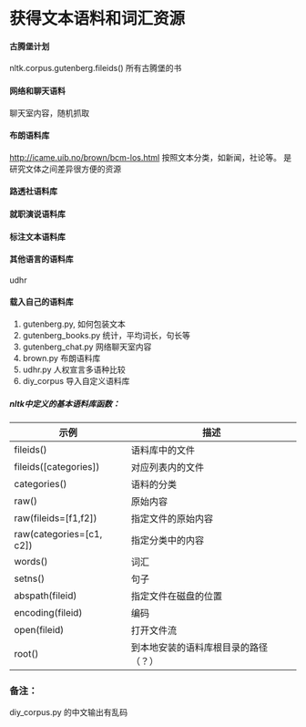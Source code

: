 获得文本语料和词汇资源
====

#### 古腾堡计划


nltk.corpus.gutenberg.fileids() 所有古腾堡的书

#### 网络和聊天语料


聊天室内容，随机抓取

#### 布朗语料库


http://icame.uib.no/brown/bcm-los.html
按照文本分类，如新闻，社论等。 是研究文体之间差异很方便的资源

#### 路透社语料库



#### 就职演说语料库


#### 标注文本语料库


#### 其他语言的语料库


udhr 

#### 载入自己的语料库



1. gutenberg.py, 如何包装文本
2. gutenberg_books.py 统计，平均词长，句长等
3. gutenberg_chat.py 网络聊天室内容
4. brown.py 布朗语料库
5. udhr.py 人权宣言多语种比较
6. diy_corpus 导入自定义语料库

##### nltk中定义的基本语料库函数：

 示例 | 描述
 ------|-------
 fileids() | 语料库中的文件
 fileids([categories]) | 对应列表内的文件
 categories() | 语料的分类
 raw() | 原始内容
 raw(fileids=[f1,f2]) | 指定文件的原始内容
 raw(categories=[c1, c2]) | 指定分类中的内容
 words() | 词汇
 setns() | 句子
 abspath(fileid) | 指定文件在磁盘的位置
 encoding(fileid) | 编码
 open(fileid) | 打开文件流
 root() | 到本地安装的语料库根目录的路径 （？）


### 备注：
diy_corpus.py 的中文输出有乱码
